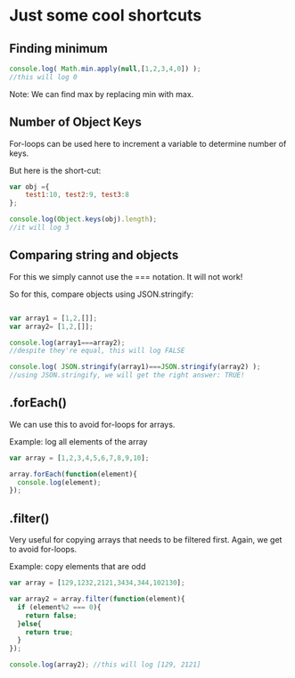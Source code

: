 # Just some cool shortcuts

## Finding minimum

```js
console.log( Math.min.apply(null,[1,2,3,4,0]) );
//this will log 0
``` 

Note:  We can find max by replacing min with max.  

## Number of Object Keys

For-loops can be used here to increment a variable to determine number of keys.  

But here is the short-cut:

```js
var obj ={
	test1:10, test2:9, test3:8
};

console.log(Object.keys(obj).length);
//it will log 3
```

## Comparing string and objects

For this we simply cannot use the === notation.  It will not work!

So for this, compare objects using JSON.stringify:

```js

var array1 = [1,2,[]];
var array2= [1,2,[]];

console.log(array1===array2); 
//despite they're equal, this will log FALSE

console.log( JSON.stringify(array1)===JSON.stringify(array2) );
//using JSON.stringify, we will get the right answer: TRUE!  

```

## .forEach()

We can use this to avoid for-loops for arrays.

Example:  log all elements of the array

```js
var array = [1,2,3,4,5,6,7,8,9,10];

array.forEach(function(element){
  console.log(element);
});

``` 

## .filter()

Very useful for copying arrays that needs to be filtered first.  Again, we get to avoid for-loops.

Example:  copy elements that are odd

```js
var array = [129,1232,2121,3434,344,102130];

var array2 = array.filter(function(element){
  if (element%2 === 0){
  	return false;
  }else{
  	return true;
  }  
});

console.log(array2); //this will log [129, 2121] 

```



